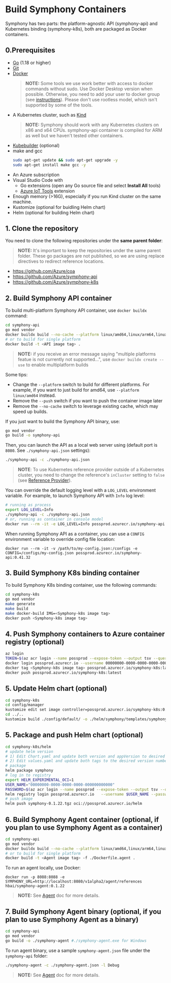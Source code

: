 # Build Symphony Containers

Symphony has two parts: the platform-agnostic API (symphony-api) and Kubernetes binding (symphony-k8s), both are packaged as Docker containers.

## 0.Prerequisites
* [Go](https://golang.org/dl/) (1.18 or higher)
* [Git](https://git-scm.com/downloads)
* [Docker](https://www.docker.com/products/docker-desktop)
  > **NOTE:** Some tools we use work better with access to docker commands without sudo. Use Docker Desktop version when possible. Otherwise, you need to add your user to docker group (see [instructions](https://www.docker.com/products/docker-desktop)). Please don't use rootless model, which isn't supported by some of the tools.
* A Kubernetes cluster, such as [Kind](https://kind.sigs.k8s.io/docs/user/quick-start/)
  >**NOTE:** Symphony should work with any Kubernetes clusters on x86 and x64 CPUs. symphony-api container is compiled for ARM as well but we haven't tested other containers.
* [Kubebuilder](https://book.kubebuilder.io/) (optional)
* make and gcc
  ```bash
  sudo apt-get update && sudo apt-get upgrade -y
  sudo apt-get install make gcc -y
  ```
* An Azure subscription
* Visual Studio Code with
  * Go extensions (open any Go source file and select **Install All** tools)
  * [Azure IoT Tools](https://marketplace.visualstudio.com/items?itemName=vsciot-vscode.azure-iot-tools) extension
* Enough memory (>16G), especially if you run Kind cluster on the same machine.
* Kustomize (optional for buidling Helm chart)
* Helm (optional for building Helm chart)

## 1. Clone the repository
You need to clone the following repositories under the **same parent folder**:

> **NOTE:** It's important to keep the repositories under the same parent folder. These go packages are not published, so we are using replace directives to redirect reference locations.

* https://github.com/Azure/coa
* https://github.com/Azure/symphony-api
* https://github.com/Azure/symphony-k8s

## 2. Build Symphony API container
To build multi-platform Symphony API container, use ```docker buildx``` command:

```bash
cd symphony-api
go mod vendor    
docker buildx build --no-cache --platform linux/amd64,linux/arm64,linux/arm/v7 -t <API image tag> --push .
# or to build for single platform
docker build -t <API image tag> .
```
> **NOTE:** if you receive an error message saying "multiple platforms featue is not currently not supported...", use ```docker buildx create --use``` to enable multiplatform builds

Some tips:

* Change the ```--platform``` switch to build for different platforms. For example, if you want to just build for amd64, use ```--platform linux/amd64``` instead.
* Remove the ```--push``` switch if you want to push the container image later
* Remove the ```--no-cache``` switch to leverage existing cache, which may speed up builds.

If you just want to build the Symphony API binary, use:
```bash
go mod vendor
go build -o symphony-api
```
Then, you can launch the API as a local web server using (default port is ```8080```. See ```./symphony-api.json``` settings):
```bash
./symphony-api -c ./symphony-api.json
```
> **NOTE**: To use Kubernetes reference provider outside of a Kubernetes cluster, you need to change the reference's ```inCluster``` setting to ```false``` (see [Reference Provider](../providers/reference_provider.md)).


You can override the default logging level with a ```LOG_LEVEL``` environment variable. For example, to launch Symphony API with ```Info``` log level:
```bash
# running as process
export LOG_LEVEL=Info
./symphony-api -c ./symphony-api.json
# or, running as container in console model
docker run --rm -it -e LOG_LEVEL=Info possprod.azurecr.io/symphony-api:0.41.32 
```

When running Symphony API as a container, you can use a ```CONFIG``` environment variable to override config file location:
```
docker run --rm -it -v /path/to/my-config.json:/configs -e CONFIG=/configs/my-config.json possprod.azurecr.io/symphony-api:0.41.32
```

## 3. Build Symphony K8s binding container
To build Symphony K8s binding container, use the following commands:
```bash
cd symphony-k8s
go mod vendor
make generate
make build
make docker-build IMG=<Symphony-k8s image tag>
docker push <Symphony-k8s image tag>
```

## 4. Push Symphony containers to Azure container registry (optional)

```bash
az login
TOKEN=$(az acr login --name possprod --expose-token --output tsv --query accessToken)
docker login possprod.azurecr.io --username 00000000-0000-0000-0000-000000000000 --password $TOKEN
docker tag <Symphony-k8s image tag> possprod.azurecr.io/symphony-k8s:latest
docker push possprod.azurecr.io/symphony-k8s:latest
```

## 5. Update Helm chart (optional)
```bash
cd symphony-k8s
cd config/manager
kustomize edit set image controller=possprod.azurecr.io/symphony-k8s:0.38.0
cd ../..
kustomize build ./config/default/ -o ./helm/symphony/templates/symphony.yaml
```
## 5. Package and push Helm chart (optional)
```bash
cd symphony-k8s/helm
# update helm version
# 1) Edit Chart.yaml and update both version and appVersion to desired version number, like 0.1.22
# 2) Edit values.yaml and update both tags to the desired version number, like 0.1.22
# package
helm package symphony
# log in to registry
export HELM_EXPERIMENTAL_OCI=1
USER_NAME="00000000-0000-0000-0000-000000000000"
PASSWORD=$(az acr login --name possprod --expose-token --output tsv --query accessToken)
helm registry login possprod.azurecr.io   --username $USER_NAME --password $PASSWORD
# push image
helm push symphony-0.1.22.tgz oci://possprod.azurecr.io/helm
```
## 6. Build Symphony Agent container (optional, if you plan to use Symphony Agent as a container)
```bash
cd symphony-api
go mod vendor    
docker buildx build --no-cache --platform linux/amd64,linux/arm64,linux/arm/v7 -t <Agent image tag> --file ./Dockerfile.agent --push .
# or to build for single platform
docker build -t <Agent image tag> -f ./Dockerfile.agent .
```
To run an agent locally, use Docker:
```
docker run -p 8088:8088 -e SYMPHONY_URL=http://localhost:8080/v1alpha2/agent/references hbai/symphony-agent:0.1.22
```
> **NOTE:** See [Agent](../agent/agent.md) doc for more details.
## 7. Build Symphony Agent binary (optional, if you plan to use Symphony Agent as a binary)
```bash
cd symphony-api
go mod vendor
go build -o ./symphony-agent #./symphony-agent.exe for Windows
```
To run agent binary, use a sample ```symphony-agent.json``` file under the ```symphony-api``` folder:
```bash
./symphony-agent -c ./symphony-agent.json -l Debug
```
> **NOTE:** See [Agent](../agent/agent.md) doc for more details.